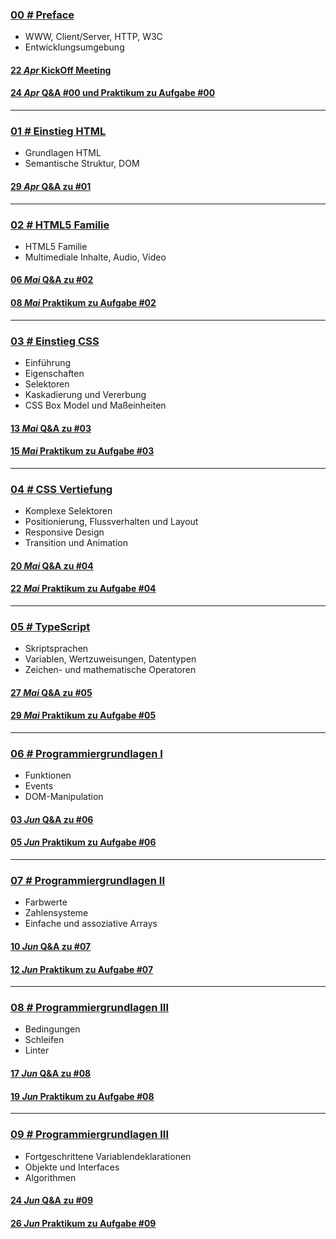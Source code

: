 ### [**00 _#_** Preface](L00)  
- WWW, Client/Server, HTTP, W3C
- Entwicklungsumgebung

#### [**22 _Apr_** KickOff Meeting](L00/KickOff)

#### [**24 _Apr_** Q&A #00 und Praktikum zu Aufgabe #00](L00/#a--aufgabe-00)

---


### [**01 _#_** Einstieg HTML](L01)  
- Grundlagen HTML
- Semantische Struktur, DOM

#### [**29 _Apr_** Q&A zu #01](L01/#-qa-fragen-und-antworten)

---

### [**02 _#_** HTML5 Familie](L02)  
- HTML5 Familie
- Multimediale Inhalte, Audio, Video

#### [**06 _Mai_** Q&A zu #02](L02/#-qa-fragen-und-antworten)

#### [**08 _Mai_** Praktikum zu Aufgabe #02](L02/#a--aufgabe-02)

---

### [**03 _#_** Einstieg CSS](L03)  
- Einführung
- Eigenschaften
- Selektoren
- Kaskadierung und Vererbung
- CSS Box Model und Maßeinheiten

#### [**13 _Mai_** Q&A zu #03](L03/#-qa-fragen-und-antworten)

#### [**15 _Mai_** Praktikum zu Aufgabe #03](L03/#a--aufgabe-03)

---

### [**04 _#_** CSS Vertiefung](L04)

- Komplexe Selektoren
- Positionierung, Flussverhalten und Layout
- Responsive Design
- Transition und Animation

#### [**20 _Mai_** Q&A zu #04](L04/#-qa-fragen-und-antworten)

#### [**22 _Mai_** Praktikum zu Aufgabe #04](L04/#a--aufgabe-04)

---

### [**05 _#_** TypeScript](L05)

- Skriptsprachen
- Variablen, Wertzuweisungen, Datentypen
- Zeichen- und mathematische Operatoren

#### [**27 _Mai_** Q&A zu #05](L05/#-qa-fragen-und-antworten)

#### [**29 _Mai_** Praktikum zu Aufgabe #05](L05/#a--aufgabe-05)

---

### [**06 _#_** Programmiergrundlagen I](L06)

- Funktionen
- Events
- DOM-Manipulation

#### [**03 _Jun_** Q&A zu #06](L06/#-qa-fragen-und-antworten)

#### [**05 _Jun_** Praktikum zu Aufgabe #06](L06/#a--aufgabe-06)

---

### [**07 _#_** Programmiergrundlagen II](L07)

- Farbwerte
- Zahlensysteme
- Einfache und assoziative Arrays

#### [**10 _Jun_** Q&A zu #07](L07/#-qa-fragen-und-antworten)

#### [**12 _Jun_** Praktikum zu Aufgabe #07](L07/#a--aufgabe-07)

---

### [**08 _#_** Programmiergrundlagen III](L08)

- Bedingungen
- Schleifen
- Linter

#### [**17 _Jun_** Q&A zu #08](L08/#-qa-fragen-und-antworten)

#### [**19 _Jun_** Praktikum zu Aufgabe #08](L08/#a--aufgabe-08)

---

### [**09 _#_** Programmiergrundlagen III](L09)

- Fortgeschrittene Variablendeklarationen
- Objekte und Interfaces
- Algorithmen

#### [**24 _Jun_** Q&A zu #09](L09/#-qa-fragen-und-antworten)

#### [**26 _Jun_** Praktikum zu Aufgabe #09](L09/#a--aufgabe-09)